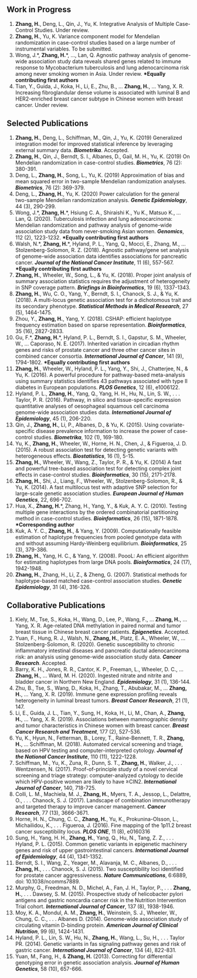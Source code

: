 ## Work in Progress
1. **Zhang, H.**, Deng, L., Qin, J., Yu, K. Integrative Analysis of Multiple Case-Control Studies. Under review. 
2. **Zhang, H.**, Yu, K. Variance component model for Mendelian randomization in case-control studies based on a large number of instrumental variables. To be submitted. 
3.	Wong, J.\*, **Zhang, H.**\*, …, Lan, Q. Agnostic pathway analysis of genome-wide association study data reveals shared genes related to immune response to Mycobacterium tuberculosis and lung adenocarcinoma risk among never smoking women in Asia. Under review. **\*Equally contributing first authors** 
4.	Tian, Y., Guida, J., Koka, H., Li, E., Zhu, B., ... **Zhang, H.**, … Yang, X. R. Increasing fibroglandular dense volume is associated with luminal B and HER2-enriched breast cancer subtype in Chinese women with breast cancer. Under review. 

## Selected Publications

1.	**Zhang, H.**, Deng, L., Schiffman, M., Qin, J., Yu, K. (2019) Generalized integration model for improved statistical inference by leveraging external summary data. ***Biometrika***. Accepted. 
2.	**Zhang, H.**, Qin, J., Berndt, S. I., Albanes, D., Gail, M. H., Yu, K. (2019) On Mendelian randomization in case-control studies. ***Biometrics***, 76 (2): 380-391. 
3.	Deng, L., **Zhang, H.**, Song, L., Yu, K. (2019) Approximation of bias and mean squared error in two-sample Mendelian randomization analyses. ***Biometrics***, 76 (2): 369-379.
4.	Deng, L., **Zhang, H.**, Yu, K. (2020) Power calculation for the general two-sample Mendelian randomization analysis. ***Genetic Epidemiology***, 44 (3), 290-299. 
5.	Wong, J.\*, **Zhang, H.**\*, Hsiung C. A., Shiraishi K., Yu K., Matsuo K., … Lan, Q. (2020). Tuberculosis infection and lung adenocarcinoma: Mendelian randomization and pathway analysis of genome-wide association study data from never-smoking Asian women. ***Genomics***, 112 (2), 1223-1232. **\*Equally contributing first authors**
6.	Walsh, N.\*, **Zhang, H.**\*, Hyland, P. L., Yang, Q., Mocci, E., Zhang, M., … Stolzenberg-Solomon, R. Z. (2018). Agnostic pathway/gene set analysis of genome-wide association data identifies associations for pancreatic cancer. ***Journal of the National Cancer Institute***, 11 (6), 557-567. **\*Equally contributing first authors**
7.	**Zhang, H.**, Wheeler, W., Song, L., & Yu, K. (2018). Proper joint analysis of summary association statistics requires the adjustment of heterogeneity in SNP coverage pattern. ***Briefings in Bioinformatics***, 19 (6), 1337-1343. 
8.	**Zhang, H.**, Wu, C. O., Yang, Y., Berndt, S. I., Chanock, S. J., & Yu, K. (2018). A multi-locus genetic association test for a dichotomous trait and its secondary phenotype. ***Statistical Methods in Medical Research***, 27 (5), 1464-1475. 
9.	Zhou, Y., **Zhang, H.**, Yang, Y. (2018). CSHAP: efficient haplotype frequency estimation based on sparse representation. ***Bioinformatics***, 35 (16), 2827-2833. 
10.	Gu, F.\*, **Zhang, H.**\*, Hyland, P. L., Berndt, S. I., Gapstur, S. M., Wheeler, W., … Caporaso, N. E. (2017). Inherited variation in circadian rhythm genes and risks of prostate cancer and three other cancer sites in combined cancer consortia. ***International Journal of Cancer***, 141 (9), 1794-1802. **\*Equally contributing first authors**
11.	**Zhang, H.**, Wheeler, W., Hyland, P. L., Yang, Y., Shi, J., Chatterjee, N., & Yu, K. (2016). A powerful procedure for pathway-based meta-analysis using summary statistics identifies 43 pathways associated with type II diabetes in European populations. ***PLOS Genetics***, 12 (6), e1006122.  
12.	Hyland, P. L., **Zhang, H.**, Yang, Q., Yang, H. H., Hu, N., Lin, S. W., . . . Taylor, P. R. (2016). Pathway, in silico and tissue-specific expression quantitative analyses of oesophageal squamous cell carcinoma genome-wide association studies data. ***International Journal of Epidemiology***, 45 (1), 206-220. 
13.	Qin, J., **Zhang, H.**, Li, P., Albanes, D., & Yu, K. (2015). Using covariate-specific disease prevalence information to increase the power of case-control studies. ***Biometrika***, 102 (1), 169-180.
14.	Yu, K., **Zhang, H.**, Wheeler, W., Horne, H. N., Chen, J., & Figueroa, J. D. (2015). A robust association test for detecting genetic variants with heterogeneous effects. ***Biostatistics***, 16 (1), 5-15. 
15.	**Zhang, H.**, Wheeler, W., Wang, Z., Taylor, P. R., & Yu, K. (2014) A fast and powerful tree-based association test for detecting complex joint effects in case-control studies. ***Bioinformatics***, 30 (15), 2171-2178.
16.	**Zhang, H.**, Shi, J., Liang, F., Wheeler, W., Stolzenberg-Solomon, R., & Yu, K. (2014). A fast multilocus test with adaptive SNP selection for large-scale genetic association studies. ***European Journal of Human Genetics***, 22, 696-702.
17.	Hua, X., **Zhang, H.**\*, Zhang, H., Yang, Y., & Kuk, A. Y. C. (2010). Testing multiple gene interactions by the ordered combinatorial partitioning method in case-control studies. ***Bioinformatics***, 26 (15), 1871-1878. **\*Corresponding author**
18.	Kuk, A. Y. C., **Zhang, H.**, & Yang, Y. (2009). Computationally feasible estimation of haplotype frequencies from pooled genotype data with and without assuming Hardy-Weinberg equilibrium. ***Bioinformatics***, 25 (3), 379-386.
19.	**Zhang, H.**, Yang, H. C., & Yang, Y. (2008). PoooL: An efficient algorithm for estimating haplotypes from large DNA pools. ***Bioinformatics***, 24 (17), 1942-1948.
20.	**Zhang, H.**, Zhang, H., Li, Z., & Zheng, G. (2007). Statistical methods for haplotype-based matched case-control association studies. ***Genetic Epidemiology***, 31 (4), 316-326. 


## Collaborative Publications

1.	Kiely, M., Tse, S., Koka, H., Wang, D., Lee, P., Wang, F., … **Zhang, H.**, … Yang, X. R. Age-related DNA methylation in paired normal and tumor breast tissue in Chinese breast cancer patients. ***Epigenetics***. Accepted. 
2.	Yuan, F., Hung, R. J., Walsh, N., **Zhang, H.**, Platz, E. A., Wheeler, W., ... Stolzenberg-Solomon, R. (2020). Genetic susceptibility to chronic inflammatory intestinal diseases and pancreatic ductal adenocarcinoma risk: an analysis using genome-wide association study data. ***Cancer Research***. Accepted. 
3.	Barry, K. H., Jones, R. R., Cantor, K. P., Freeman, L., Wheeler, D. C., … **Zhang, H.**, … Ward, M. H. (2020). Ingested nitrate and nitrite and bladder cancer in Northern New England. ***Epidemiology***, 31 (1), 136-144. 
4.	Zhu, B., Tse, S., Wang, D., Koka, H., Zhang, T., Abubakar, M., … **Zhang, H.**, … Yang, X. R. (2019). Immune gene expression profiling reveals heterogeneity in luminal breast tumors. ***Breast Cancer Research***, 21 (1), 147. 
5.	Li, E., Guida, J. L., Tian, Y., Sung, H., Koka, H., Li, M., Chan, A., **Zhang, H.**, … Yang, X. R. (2019). Associations between mammographic density and tumor characteristics in Chinese women with breast cancer. ***Breast Cancer Research and Treatment***, 177 (2), 527-536. 
6.	Yu, K., Hyun, N., Fetterman, B., Lorey, T., Raine-Bennett, T. R., **Zhang, H.**, … Schiffman, M. (2018). Automated cervical screening and triage, based on HPV testing and computer-interpreted cytology. ***Journal of the National Cancer Institute***, 110 (11), 1222-1228. 
7.	Schiffman, M., Yu, K., Zuna, R., Dunn, S. T., **Zhang, H.**, Walker, J., . . . Wentzensen, N. (2017). Proof-of-principle study of a novel cervical screening and triage strategy: computer-analyzed cytology to decide which HPV-positive women are likely to have ≥CIN2. ***International Journal of Cancer***, 140, 718-725.  
8.	Colli, L. M., Machiela, M. J., **Zhang, H.**, Myers, T. A., Jessop, L., Delattre, O., . . . Chanock, S. J. (2017). Landscape of combination immunotherapy and targeted therapy to improve cancer management. ***Cancer Research***, 77 (13), 3666-3671. 
9.	Horne, H. N., Chung, C. C., **Zhang, H.**, Yu, K., Prokunina-Olsson, L., Michailidou, K., . . . Figueroa, J. (2016). Fine mapping of the 1p11.2 breast cancer susceptibility locus. ***PLOS ONE***, 11 (8), e0160316 
10.	Sung, H., Yang, H. H., **Zhang, H.**, Yang, Q., Hu, N., Tang, Z. Z., . . . Hyland, P. L. (2015). Common genetic variants in epigenetic machinery genes and risk of upper gastrointestinal cancers. ***International Journal of Epidemiology***, 44 (4), 1341-1352. 
11.	Berndt, S. I., Wang, Z., Yeager, M., Alavanja, M. C., Albanes, D., . . . **Zhang, H.**, . . . Chanock, S. J. (2015). Two susceptibility loci identified for prostate cancer aggressiveness. ***Nature Communications***, 6:6889, doi: 10.1038/ncomms7889. 
12.	Murphy, G., Freedman, N. D., Michel, A., Fan, J. H., Taylor, P., . . . **Zhang, H.**, . . . Dawsey, S. M. (2015). Prospective study of helicobacter pylori antigens and gastric noncardia cancer risk in the Nutrition Intervention Trial cohort. ***International Journal of Cancer***, 137 (8), 1938-1946.  
13.	Moy, K. A., Mondul, A. M., **Zhang, H.**, Weinstein, S. J., Wheeler, W., Chung, C. C., . . . Albanes D. (2014). Genome-wide association study of circulating vitamin D-binding protein. ***American Journal of Clinical Nutrition***, 99 (6), 1424-1431.
14.	Hyland, P. L., Lin, S. W., Hu, N., **Zhang, H.**, Wang, L., Su, H., . . . Taylor PR. (2014). Genetic variants in fas signaling pathway genes and risk of gastric cancer. ***International Journal of Cancer***, 134 (4), 822-831.
15.	Yuan, M., Fang, H., & **Zhang, H.** (2013). Correcting for differential genotyping error in genetic association analysis. ***Journal of Human Genetics***, 58 (10), 657-666. 
